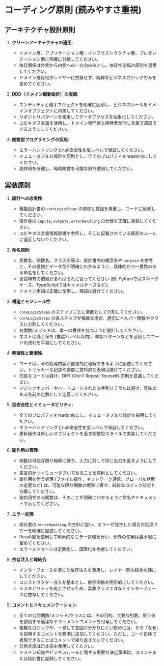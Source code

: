 # コーディング原則 (読みやすさ重視)

## アーキテクチャ設計原則

1. **クリーンアーキテクチャの適用**:
   * ドメイン層、アプリケーション層、インフラストラクチャ層、プレゼンテーション層に明確に分離してください。
   * 依存関係は外側から内側への一方向のみとし、依存性逆転の原則を適用してください。
   * ドメイン層は他のレイヤーに依存せず、純粋なビジネスロジックのみを含めてください。

2. **DDD（ドメイン駆動設計）の実践**:
   * エンティティと値オブジェクトを明確に区別し、ビジネスルールをドメインオブジェクトに内包してください。
   * リポジトリパターンを使用してデータアクセスを抽象化してください。
   * ユビキタス言語を活用し、ドメイン専門家と開発者が同じ言葉で議論できるようにしてください。

3. **関数型プログラミングの採用**:
   * エラーハンドリングとnull安全性を型レベルで保証してください。
   * イミュータブルな設計を原則とし、全てのプロパティをreadonlyにしてください。
   * 副作用を分離し、純粋関数を可能な限り使用してください。

## 実装原則

1. **設計への忠実性**:
   * 機能設計書の `coreLogicSteps` の順序と意図を尊重し、コードに反映してください。
   * 設計書の `inputs`, `outputs`, `errorHandling` の仕様を正確に実装してください。
   * ユビキタス言語情報辞書を参照し、そこに記載されている既存のルールに違反しないでください。

2. **命名規則**:
   * 変数名、関数名、クラス名等は、設計書内の概念名や `purpose` を参考に、その役割とデータ型が明確にわかるように、具体的かつ一貫性のある命名をしてください。
   * 言語特有の慣習があればそれに従ってください (例: Pythonではスネークケース、TypeScriptではキャメルケースなど)。
   * ドメイン用語は正確に使用し、略語は避けてください。

3. **構造とモジュール性**:
   * `coreLogicSteps` のステップごとに関数として分割してください。
   * `coreLogicSteps` の各ステップが複雑な場合、適切にヘルパー関数やクラスに分割してください。
   * 各関数/メソッドは、単一の責任を持つように設計してください。
   * ネストは浅く保ち (推奨2レベル以内)、早期リターンなどを活用してコードの流れを平易にしてください。

4. **明確性と簡潔性**:
   * コードは、その処理内容が直接的に理解できるように記述してください。トリッキーな記述や過度に技巧的な表現は避けてください。
   * 冗長なコードは避け、DRY (Don't Repeat Yourself) 原則を意識してください。
   * マジックナンバーやハードコードされた文字列リテラルは避け、意味のある名前の定数として定義してください。

5. **型安全性とイミュータビリティ**:
   * 全てのプロパティをreadonlyにし、イミュータブルな設計を採用してください。
   * エラーハンドリングとnull安全性を型レベルで保証してください。
   * 更新操作は新しいオブジェクトを返す関数型スタイルで実装してください。

6. **副作用の管理**:
   * 関数は可能な限り純粋に保ち、入力に対して同じ出力を返すようにしてください。
   * 宣言的かつイミュータブルであることを原則としてください。
   * 副作用を伴う処理 (ファイル操作、ネットワーク通信、グローバル状態の変更など) は、可能な限り関数の境界に寄せ、純粋なロジック部分と分離してください。
   * 副作用がある関数は、そのことが明確にわかるように命名やドキュメントで示してください。

7. **エラー処理**:
   * 設計書の `errorHandling` の方針に従い、エラーが発生した場合の処理フローを明確に記述してください。
   * Result型を使用して明示的なエラー処理を行い、例外の使用は最小限に留めてください。
   * エラーメッセージは定数化し、国際化を考慮してください。

8. **依存注入と疎結合**:
   * インターフェースを通じた依存注入を活用し、レイヤー間の結合を疎にしてください。
   * コンストラクター注入を基本とし、依存関係を明示的にしてください。
   * テスタビリティを向上させるため、具象クラスではなくインターフェースに依存してください。

9. **コメントとドキュメンテーション**:
   * 全ての公開関数/メソッド/クラスには、その目的、主要な引数、戻り値を説明する簡潔なドキュメントコメントを付与してください。
   * 複雑なロジックや、一見して意図が分かりにくい部分には、その「なぜ」を説明するコメントを簡潔に追加してください。ただし、コード自体で表現できることはコメントで繰り返さないでください。
   * 自然言語は日本語を使用してください。
   * ドメイン知識やビジネスルールに関する重要な決定事項は、コメントまたは設計書に記録してください。
